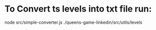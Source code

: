 # To Convert ts levels into txt file run: 

node src/simple-converter.js ./queens-game-linkedin/src/utils/levels